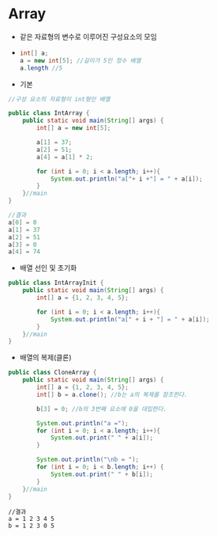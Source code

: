 # Array

- 같은 자료형의 변수로 이루어진 구성요소의 모임

- ```java
  int[] a;
  a = new int[5]; //길이가 5인 정수 배열
  a.length //5
  ```

- 기본

```java
//구성 요소의 자료형이 int형인 배열

public class IntArray {
    public static void main(String[] args) {
        int[] a = new int[5];

        a[1] = 37;
        a[2] = 51;
        a[4] = a[1] * 2;

        for (int i = 0; i < a.length; i++){
            System.out.println("a["+ i +"] = " + a[i]);
        }
    }//main
}
```

```java
//결과
a[0] = 0
a[1] = 37
a[2] = 51
a[3] = 0
a[4] = 74
```

- 배열 선인 및 초기화

```java
public class IntArrayInit {
    public static void main(String[] args) {
        int[] a = {1, 2, 3, 4, 5};

        for (int i = 0; i < a.length; i++){
            System.out.println("a[" + i + "] = " + a[i]);
        }
    }//main
}
```

- 배열의 복제(클론)

```java
public class CloneArray {
    public static void main(String[] args) {
        int[] a = {1, 2, 3, 4, 5};
        int[] b = a.clone(); //b는 a의 복제를 참조한다.

        b[3] = 0; //b의 3번째 요소에 0을 대입한다.

        System.out.println("a =");
        for (int i = 0; i < a.length; i++){
            System.out.print(" " + a[i]);
        }

        System.out.println("\nb = ");
        for (int i = 0; i < b.length; i++) {
            System.out.print(" " + b[i]);
        }
    }//main
}
```

```
//결과
a = 1 2 3 4 5
b = 1 2 3 0 5
```

